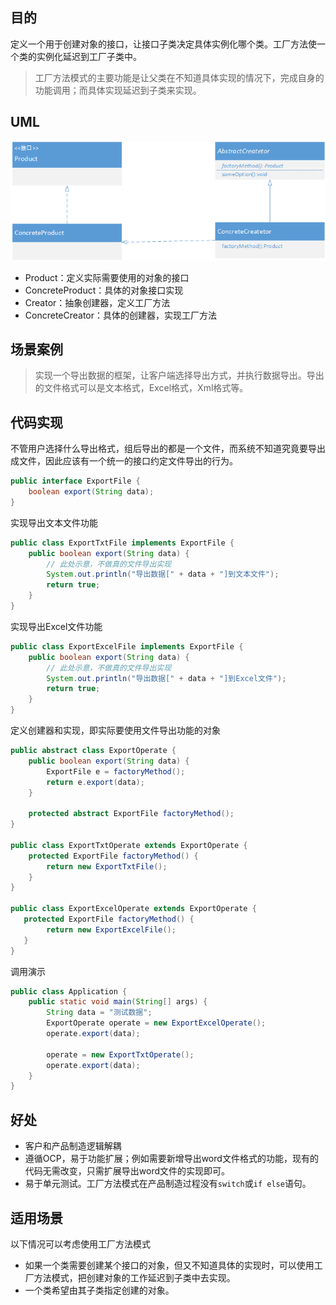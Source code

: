 ## 目的

定义一个用于创建对象的接口，让接口子类决定具体实例化哪个类。工厂方法使一个类的实例化延迟到工厂子类中。
> 工厂方法模式的主要功能是让父类在不知道具体实现的情况下，完成自身的功能调用；而具体实现延迟到子类来实现。

## UML

![uml](uml.png)
- Product：定义实际需要使用的对象的接口
- ConcreteProduct：具体的对象接口实现
- Creator：抽象创建器，定义工厂方法
- ConcreteCreator：具体的创建器，实现工厂方法

## 场景案例

> 实现一个导出数据的框架，让客户端选择导出方式，并执行数据导出。导出的文件格式可以是文本格式，Excel格式，Xml格式等。

## 代码实现

不管用户选择什么导出格式，组后导出的都是一个文件，而系统不知道究竟要导出成文件，因此应该有一个统一的接口约定文件导出的行为。

```java
public interface ExportFile {
    boolean export(String data);
}
```

实现导出文本文件功能
```java
public class ExportTxtFile implements ExportFile {
    public boolean export(String data) {
        // 此处示意，不做真的文件导出实现
        System.out.println("导出数据[" + data + "]到文本文件");
        return true;
    }
}

```

实现导出Excel文件功能
```java
public class ExportExcelFile implements ExportFile {
    public boolean export(String data) {
        // 此处示意，不做真的文件导出实现
        System.out.println("导出数据[" + data + "]到Excel文件");
        return true;
    }
}

```

定义创建器和实现，即实际要使用文件导出功能的对象
```java
public abstract class ExportOperate {
    public boolean export(String data) {
        ExportFile e = factoryMethod();
        return e.export(data);
    }
    
    protected abstract ExportFile factoryMethod();
}

public class ExportTxtOperate extends ExportOperate {
    protected ExportFile factoryMethod() {
        return new ExportTxtFile();
    }
}

public class ExportExcelOperate extends ExportOperate {
   protected ExportFile factoryMethod() {
        return new ExportExcelFile();
   }
}

```

调用演示
```java
public class Application {
    public static void main(String[] args) {
        String data = "测试数据";
        ExportOperate operate = new ExportExcelOperate();
        operate.export(data);

        operate = new ExportTxtOperate();
        operate.export(data);
    }
}
```
## 好处 

- 客户和产品制造逻辑解耦
- 遵循OCP，易于功能扩展；例如需要新增导出word文件格式的功能，现有的代码无需改变，只需扩展导出word文件的实现即可。
- 易于单元测试。工厂方法模式在产品制造过程没有`switch`或`if else`语句。

## 适用场景

以下情况可以考虑使用工厂方法模式

* 如果一个类需要创建某个接口的对象，但又不知道具体的实现时，可以使用工厂方法模式，把创建对象的工作延迟到子类中去实现。
* 一个类希望由其子类指定创建的对象。
